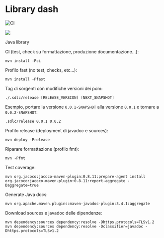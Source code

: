 
# Library dash

![CI](https://github.com/enr/dash/workflows/CI/badge.svg)

[![](https://jitpack.io/v/enr/dash.svg)](https://jitpack.io/#enr/dash)

Java library


CI (test, check su formattazione, produzione documentazione...):

```
mvn install -Pci
```

Profilo fast (no test, checks, etc...):

```
mvn install -Pfast
```

Tag di sorgenti con modifiche versioni dei pom:

```
./.sdlc/release [RELEASE_VERSION] [NEXT_SNAPSHOT]
```

Esempio, portare la versione `0.0.1-SNAPSHOT` alla versione `0.0.1` e tornare a `0.0.2-SNAPSHOT`:

```
.sdlc/release 0.0.1 0.0.2
```

Profilo release (deployment di javadoc e sources):

```
mvn deploy -Prelease
```

Riparare formattazione (profilo fmt):

```
mvn -Pfmt
```

Test coverage:

```
mvn org.jacoco:jacoco-maven-plugin:0.8.11:prepare-agent install org.jacoco:jacoco-maven-plugin:0.8.11:report-aggregate -Daggregate=true
```

Generate Java docs:

```
mvn org.apache.maven.plugins:maven-javadoc-plugin:3.4.1:aggregate
```

Download sources e javadoc delle dipendenze:

```
mvn dependency:sources dependency:resolve -Dhttps.protocols=TLSv1.2
mvn dependency:sources dependency:resolve -Dclassifier=javadoc -Dhttps.protocols=TLSv1.2
```
